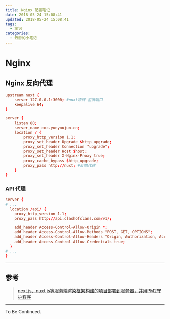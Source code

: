 ```yaml
---
title: Nginx 配置笔记
date: 2018-05-24 15:08:41
updated: 2018-05-24 15:08:41
tags:
  - 笔记
categories:
  - 云游的小笔记
---
```

# Nginx

<!-- more -->

## Nginx 反向代理

```conf
upstream nuxt {
    server 127.0.0.1:3000; #nuxt项目 监听端口
    keepalive 64;
}

server {
    listen 80;
    server_name coc.yunyoujun.cn;
    location / {
        proxy_http_version 1.1;
        proxy_set_header Upgrade $http_upgrade;
        proxy_set_header Connection "upgrade";
        proxy_set_header Host $host;
        proxy_set_header X-Nginx-Proxy true;
        proxy_cache_bypass $http_upgrade;
        proxy_pass http://nuxt; #反向代理
    }
}
```

### API 代理

```conf
server {
# ...
  location /api/ {
    proxy_http_version 1.1;
    proxy_pass http://api.clashofclans.com/v1/;

    add_header Access-Control-Allow-Origin *;
    add_header Access-Control-Allow-Methods "POST, GET, OPTIONS";
    add_header Access-Control-Allow-Headers "Origin, Authorization, Accept";
    add_header Access-Control-Allow-Credentials true;
  }
# ...
}
```

---

## 参考

> [next.js、nuxt.js等服务端渲染框架构建的项目部署到服务器，并用PM2守护程序](https://segmentfault.com/a/1190000012774650)

---

To Be Continued.
